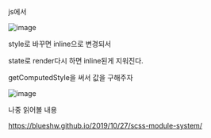 js에서 

![image](https://user-images.githubusercontent.com/40421183/132714046-6886ab6d-da2c-4f1a-98a2-56220a096227.png)


style로 바꾸면 inline으로 변경되서

state로 render다시 하면 inline된게 지워진다.

getComputedStyle을 써서 값을 구해주자 

![image](https://user-images.githubusercontent.com/40421183/132714210-6b8d90ea-09c2-4d25-a10d-2717ab0b177c.png)

나중 읽어볼 내용

https://blueshw.github.io/2019/10/27/scss-module-system/


